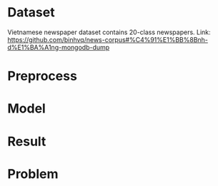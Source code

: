 # Dataset
Vietnamese newspaper dataset contains 20-class newspapers.
Link: https://github.com/binhvq/news-corpus#%C4%91%E1%BB%8Bnh-d%E1%BA%A1ng-mongodb-dump 

# Preprocess

# Model

# Result

# Problem
